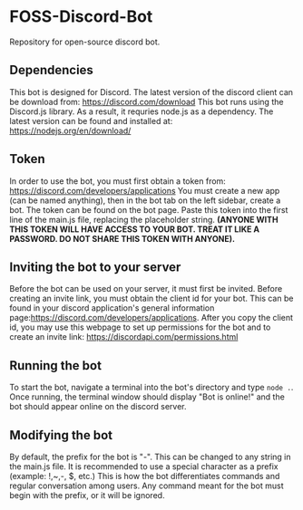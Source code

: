 # FOSS-Discord-Bot
Repository for open-source discord bot.

## Dependencies
This bot is designed for Discord. The latest version of the discord client can be download from: https://discord.com/download
This bot runs using the Discord.js library. As a result, it requries node.js as a dependency. The latest version can be found and installed at: https://nodejs.org/en/download/

## Token
In order to use the bot, you must first obtain a token from: https://discord.com/developers/applications
You must create a new app (can be named anything), then in the bot tab on the left sidebar, create a bot.
The token can be found on the bot page. Paste this token into the first line of the main.js file, replacing the placeholder string. **(ANYONE WITH THIS TOKEN WILL HAVE ACCESS TO YOUR BOT. TREAT IT LIKE A PASSWORD. DO NOT SHARE THIS TOKEN WITH ANYONE).**

## Inviting the bot to your server
Before the bot can be used on your server, it must first be invited. Before creating an invite link, you must obtain the client id for your bot. This can be found in your discord application's general information page:https://discord.com/developers/applications. After you copy the client id, you may use this webpage to set up permissions for the bot and to create an invite link: https://discordapi.com/permissions.html

## Running the bot
To start the bot, navigate a terminal into the bot's directory and type ```node .```. Once running, the terminal window should display "Bot is online!" and the bot should appear online on the discord server. 

## Modifying the bot
By default, the prefix for the bot is "-". This can be changed to any string in the main.js file. It is recommended to use a special character as a prefix (example: !,~,-, $, etc.) This is how the bot differentiates commands and regular conversation among users. Any command meant for the bot must begin with the prefix, or it will be ignored. 

